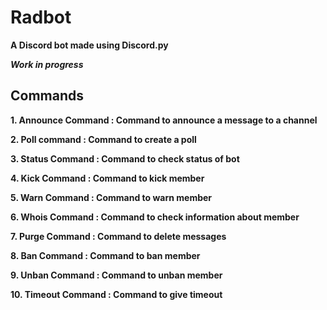 # Radbot

**A Discord bot made using Discord.py**

***Work in progress***

## Commands

**1. Announce Command : Command to announce a message to a channel**

**2. Poll command : Command to create a poll**

**3. Status Command : Command to check status of bot**

**4. Kick Command : Command to kick member**

**5. Warn Command : Command to warn member**

**6. Whois Command : Command to check information about member**

**7. Purge Command : Command to delete messages**

**8. Ban Command : Command to ban member**

**9. Unban Command : Command to unban member**

**10. Timeout Command : Command to give timeout**